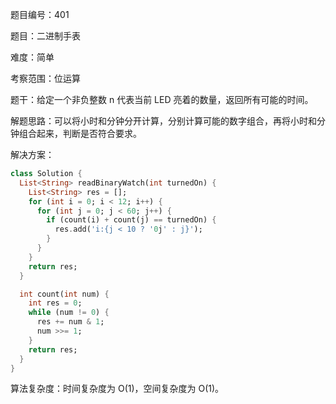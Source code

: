 题目编号：401

题目：二进制手表

难度：简单

考察范围：位运算

题干：给定一个非负整数 n 代表当前 LED 亮着的数量，返回所有可能的时间。

解题思路：可以将小时和分钟分开计算，分别计算可能的数字组合，再将小时和分钟组合起来，判断是否符合要求。

解决方案：

```dart
class Solution {
  List<String> readBinaryWatch(int turnedOn) {
    List<String> res = [];
    for (int i = 0; i < 12; i++) {
      for (int j = 0; j < 60; j++) {
        if (count(i) + count(j) == turnedOn) {
          res.add('i:{j < 10 ? '0j' : j}');
        }
      }
    }
    return res;
  }

  int count(int num) {
    int res = 0;
    while (num != 0) {
      res += num & 1;
      num >>= 1;
    }
    return res;
  }
}
```

算法复杂度：时间复杂度为 O(1)，空间复杂度为 O(1)。